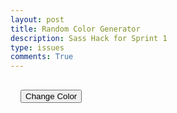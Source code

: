 ```yaml
---
layout: post
title: Random Color Generator
description: Sass Hack for Sprint 1
type: issues
comments: True
---
```


<div id="color-box">
    <button onClick="changeColor()">Change Color</button>
</div>

<script>
    function getRandomInt (min, max) {
        min = Math.ceil(min)
        max = Math.floor(max)
        return Math.floor(Math.random() * (max - min +1)) + min;
    }

    const ColorBox = document.getElementsByClassName("page-header")[0]

    const colors = [
        "Red",
        "Orange",
        "Yellow",
        "Green",
        "Blue",
        "Purple"
    ]

    function changeColor() {
        const colorIndex = getRandomInt(0, colors.length-1)
        const color = colors[colorIndex]

        ColorBox.classList = ""
        ColorBox.classList.add("page-header")
        ColorBox.classList.add(color)

        // clear classList expect for page-header, add the color
    }
</script>

<style>
    #color-box {
        padding: 1rem;
    }
    .Red {
        background-color: red;
        background-image: linear-gradient(120deg, #155799, red);
    }
    .Orange {
        background-color: orange;
        background-image: linear-gradient(120deg, #155799, orange)
    }
    .Yellow {
        background-color: yellow;
        background-image: linear-gradient(120deg, #155799, yellow)
    }
    .Green {
        background-color: green;
        background-image: linear-gradient(120deg, #155799, green)
    }
    .Blue {
        background-color: blue;
        background-image: linear-gradient(120deg, #155799, blue)
    }
    .Purple {
        background-color: purple;
        background-image: linear-gradient(120deg, #155799, purple)
    }
</style>